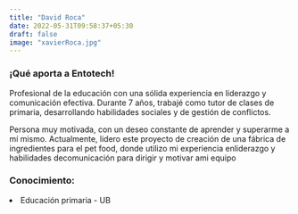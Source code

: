 ```yaml
---
title: "David Roca"
date: 2022-05-31T09:58:37+05:30
draft: false
image: "xavierRoca.jpg"
---
```


<h3> ¡Qué aporta a Entotech!</h3>
Profesional de la educación con una sólida experiencia en liderazgo y comunicación efectiva. Durante 7 años, trabajé como tutor de clases de primaria, desarrollando habilidades sociales y de gestión de conflictos.

Persona muy motivada, con un deseo constante de aprender y superarme a mí mismo. Actualmente, lidero este proyecto de creación de una fábrica de ingredientes para el pet food, donde utilizo mi experiencia enliderazgo y habilidades decomunicación para dirigir y motivar ami equipo 

<h3> Conocimiento:</h3>
<li>Educación primaria - UB</li>
